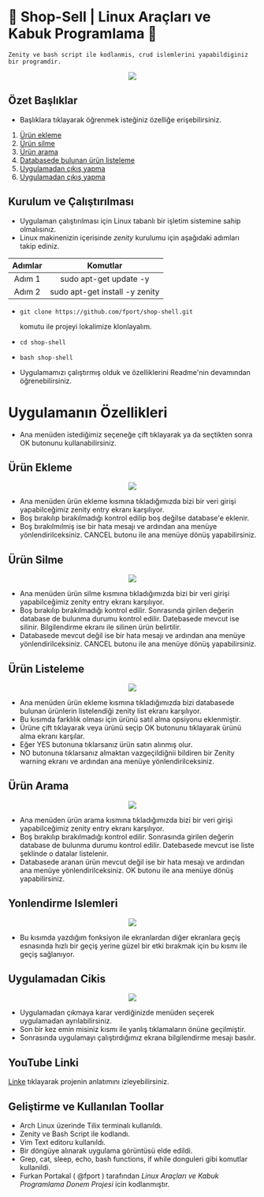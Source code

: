 # 🐼 Shop-Sell | Linux Araçları ve Kabuk Programlama 🐼
    Zenity ve bash script ile kodlanmis, crud islemlerini yapabildiginiz bir programdir.
 <div align="center">
    <img src="https://user-images.githubusercontent.com/56169582/149015766-f93e03dd-0e73-428b-b0f7-49ad1982663c.png" />
 </div>

## Özet Başlıklar
- Başlıklara tıklayarak öğrenmek isteğiniz özelliğe erişebilirsiniz.
<ol>
        <li><a href="#Ürün-Ekleme">Ürün ekleme </a></li>
        <li><a href="#Ürün-Silme">Ürün silme</a></li>
        <li><a href="#Ürün-Arama">Ürün arama</a></li>
        <li><a href="#Ürün-Listeleme">Databasede bulunan ürün listeleme</a></li>
        <li><a href="#Yonlendirme-Islemleri">Uygulamadan çıkış yapma</a></li>
        <li><a href="#Uygulamadan-Cikis">Uygulamadan çıkış yapma</a></li>
</ol>

## Kurulum ve Çalıştırılması
- Uygulaman çalıştırılması için Linux tabanlı bir işletim sistemine sahip olmalısınız.
- Linux makinenizin içerisinde *zenity* kurulumu için aşağıdaki adımları takip ediniz. 

| Adımlar|            Komutlar            | 
|:------:|:------------------------------:| 
| Adım 1 |     sudo apt-get update -y     | 
| Adım 2 | sudo apt-get install -y zenity | 

- ```shell 
  git clone https://github.com/fport/shop-shell.git
  ``` 
  komutu ile projeyi lokalimize klonlayalım.
- ```shell
  cd shop-shell
  ```
- ```shell
  bash shop-shell
  ```
- Uygulamamızı çalıştırmış olduk ve özelliklerini Readme'nin devamından öğrenebilirsiniz.

# Uygulamanın Özellikleri 
- Ana menüden istediğimiz seçeneğe çift tıklayarak ya da seçtikten sonra OK butonunu kullanabilirsiniz.

## Ürün Ekleme
 <div align="center">
    <img src="https://user-images.githubusercontent.com/56169582/149020134-4237dde0-2bcc-465a-b9fe-9e94e2567d28.png" />
 </div> 

- Ana menüden ürün ekleme kısmına tıkladığımızda bizi bir veri girişi yapabilceğimiz zenity entry ekranı karşılıyor.
- Boş bırakılıp bırakılmadığı kontrol edilip boş değilse database'e eklenir. 
- Boş bırakılmılmiş ise bir hata mesajı ve ardından ana menüye yönlendirilceksiniz. CANCEL butonu ile ana menüye dönüş yapabilirsiniz. 


## Ürün Silme 
 <div align="center">
    <img src="https://user-images.githubusercontent.com/56169582/149022165-42c342f3-a8db-43db-b64b-45065049e1ec.png" />
 </div>  

- Ana menüden ürün silme kısmına tıkladığımızda bizi bir veri girişi yapabilceğimiz zenity entry ekranı karşılıyor.
- Boş bırakılıp bırakılmadığı kontrol edilir. Sonrasında girilen değerin database de bulunma durumu kontrol edilir. Datebasede mevcut ise silinir. Bilgilendirme ekranı ile silinen ürün belirtilir. 
- Databasede mevcut değil ise bir hata mesajı ve ardından ana menüye yönlendirilceksiniz. CANCEL butonu ile ana menüye dönüş yapabilirsiniz. 


## Ürün Listeleme
 <div align="center">
    <img src="https://user-images.githubusercontent.com/56169582/149020664-f570967f-b53a-4035-82a5-d444e1857080.png" />
 </div> 

- Ana menüden ürün ekleme kısmına tıkladığımızda bizi databasede bulunan ürünlerin listelendiği zenity list ekranı karşılıyor.
- Bu kısımda farklılık olması için ürünü satıl alma opsiyonu eklenmiştir.
- Ürüne çift tıklayarak veya ürünü seçip OK butonunu tıklayarak ürünü alma ekranı karşılar.
- Eğer YES butonuna tıklarsanız ürün satın alınmış olur.
- NO butonuna tıklarsanız almaktan vazgeçildiğnii bildiren bir Zenity warning ekranı  ve ardından ana menüye yönlendirilceksiniz. 

## Ürün Arama
 <div align="center">
    <img src="https://user-images.githubusercontent.com/56169582/149021104-73d73f03-6c52-4a0f-804a-8086fd67971c.png" />
 </div> 

- Ana menüden ürün arama kısmına tıkladığımızda bizi bir veri girişi yapabilceğimiz zenity entry ekranı karşılıyor.
- Boş bırakılıp bırakılmadığı kontrol edilir. Sonrasında girilen değerin database de bulunma durumu kontrol edilir. Datebasede mevcut ise liste şeklinde o datalar listelenir. 
- Databasede aranan ürün mevcut değil ise bir hata mesajı ve ardından ana menüye yönlendirilceksiniz. OK butonu ile ana menüye dönüş yapabilirsiniz.


## Yonlendirme Islemleri
 <div align="center">
    <img src="https://user-images.githubusercontent.com/56169582/149022511-ab280f04-430c-4598-baae-0005cb455a61.png" />
 </div> 

- Bu kısımda yazdığım fonksiyon ile ekranlardan diğer ekranlara geçiş esnasında hızlı bir geçiş yerine güzel bir etki bırakmak için bu kısmı ile geçiş sağlanıyor.

## Uygulamadan Cikis
 <div align="center">
    <img src="https://user-images.githubusercontent.com/56169582/149022771-c0a56691-d7fa-4839-925a-5a940f263fb9.png" />
 </div> 

- Uygulamadan çıkmaya karar verdiğinizde menüden seçerek uygulamadan ayrılabilirsiniz.
- Son bir kez emin misiniz kısmı ile yanlış tıklamaların önüne geçilmiştir.
- Sonrasında uygulamayı çalıştırdığımız ekrana bilgilendirme mesajı basılır.


## YouTube Linki
[Linke](https://www.youtube.com/channel/UCmD3SkjDIu-5sZ-bEe8UkSw) tıklayarak projenin anlatımını izleyebilirsiniz.

## Geliştirme ve Kullanılan Toollar
- Arch Linux üzerinde Tilix terminalı kullanıldı. 
- Zenity ve Bash Script ile kodlandı. 
- Vim Text editoru kullanıldı.
- Bir döngüye alınarak uygulama görüntüsü elde edildi.
- Grep, cat, sleep, echo, bash functions, if while donguleri gibi komutlar kullanildi.
- Furkan Portakal ( @fport ) tarafından *Linux Araçları ve Kabuk Programlama Donem Projesi* icin kodlanmıştır.
